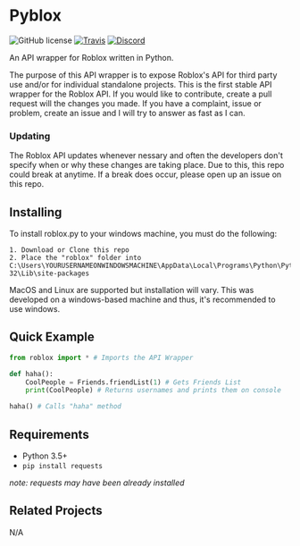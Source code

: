 # Pyblox

![GitHub license](https://img.shields.io/badge/license-MIT-blue.svg)
[![Travis](https://img.shields.io/travis/rust-lang/rust.svg)]()
[![Discord](https://discordapp.com/api/guilds/332692436478590986/widget.png)](https://discord.gg/EDXNdAT)

An API wrapper for Roblox written in Python.

The purpose of this API wrapper is to expose Roblox's API for third party use and/or for individual standalone projects.
This is the first stable API wrapper for the Roblox API. If you would like to contribute, create a pull request will the changes you made. If you have a complaint, issue or problem, create an issue and I will try to answer as fast as I can. 

### Updating

The Roblox API updates whenever nessary and often the developers don't specify when or why these changes are taking place.
Due to this, this repo could break at anytime. If a break does occur, please open up an issue on this repo.

## Installing

To install roblox.py to your windows machine, you must do the following:
```
1. Download or Clone this repo
2. Place the "roblox" folder into C:\Users\YOURUSERNAMEONWINDOWSMACHINE\AppData\Local\Programs\Python\Python35-32\Lib\site-packages
```
MacOS and Linux are supported but installation will vary.
This was developed on a windows-based machine and thus, it's recommended to use windows.

## Quick Example

```py
from roblox import * # Imports the API Wrapper 

def haha():
	CoolPeople = Friends.friendList(1) # Gets Friends List
	print(CoolPeople) # Returns usernames and prints them on console

haha() # Calls "haha" method
```

## Requirements

- Python 3.5+
- ``pip install requests``

*note: requests may have been already installed*

## Related Projects
N/A
